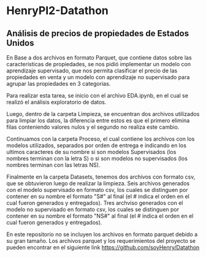# HenryPI2-Datathon
## Análisis de precios de propiedades de Estados Unidos

En Base a dos archivos en formato Parquet, que contiene datos sobre las caracteristicas de propiedades, se nos pidió implementar un modelo con aprendizaje supervisado, que nos permita clasificar el precio de las propiedades en venta y un modelo con aprendizaje no supervisado para agrupar las propiedades en 3 categorias.

Para realizar esta tarea, se inicio con el archivo EDA.ipynb, en el cual se realizó el análisis exploratorio de datos.

Luego, dentro de la carpeta Limpieza, se encuentran dos archivos utilizados para limpiar los datos, la diferencia entre estos es que el primero elimina filas conteniendo valores nulos y el segundo no realiza este cambio.

Continuamos con la carpeta Proceso, el cual contiene los archivos con los modelos utilizados, separados por orden de entrega e indicando en los ultimos caracteres de su nombre si son modelos Supervisados (los nombres terminan con la letra S) o si son modelos no supervisados (los nombres terminan con las letras NS).

Finalmente en la carpeta Datasets, tenemos dos archivos con formato csv, que se obtuvieron luego de realizar la limpieza.
Seis archivos generados con el modelo supervisado en formato csv, los cuales se distinguen por contener en su nombre el formato "S#" al final (el # indica el orden en el cual fueron generados y entregados).
Tres archviso generados con el modelo no supervisado en formato csv, los cuales se distinguen por contener en su nombre el formato "NS#" al final (el # indica el orden en el cual fueron generados y entregados).

En este repositorio no se incluyen los archivos en formato parquet debido a su gran tamaño.
Los archivos parquet y los requerimientos del proyecto se pueden encontrar en el siguiente link https://github.com/soyHenry/Datathon 


